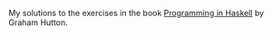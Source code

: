 My solutions to the exercises in the book [Programming in Haskell](https://people.cs.nott.ac.uk/pszgmh/pih.html) by Graham Hutton.

